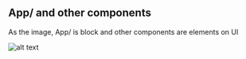 App/ and other components
---
As the image,
App/ is block and other components are elements on UI 

![alt text](https://imgur.com/YvVvyQF)


